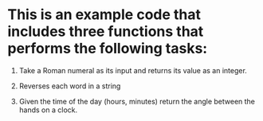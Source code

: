 # This is an example code that includes three functions that performs the following tasks: 


1.	Take a Roman numeral as its input and returns its value as an integer.
  
3.	Reverses each word in a string
   
5.	Given the time of the day (hours, minutes) return the angle between the hands on a clock.
